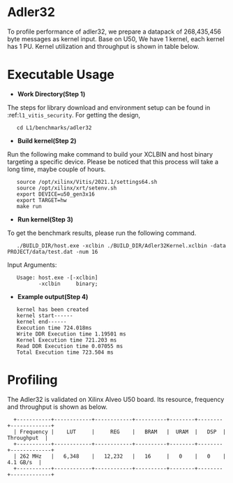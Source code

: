 Adler32
========

To profile performance of adler32, we prepare a datapack of 268,435,456 byte messages as kernel input.
Base on U50, We have 1 kernel, each kernel has 1 PU.
Kernel utilization and throughput is shown in table below.

Executable Usage
================

* **Work Directory(Step 1)**

The steps for library download and environment setup can be found in :ref:`l1_vitis_security`. For getting the design,

```
   cd L1/benchmarks/adler32
```

* **Build kernel(Step 2)**


Run the following make command to build your XCLBIN and host binary targeting a specific device. Please be noticed that this process will take a long time, maybe couple of hours.

```
   source /opt/xilinx/Vitis/2021.1/settings64.sh
   source /opt/xilinx/xrt/setenv.sh
   export DEVICE=u50_gen3x16
   export TARGET=hw
   make run 
```

* **Run kernel(Step 3)**

To get the benchmark results, please run the following command.

```
   ./BUILD_DIR/host.exe -xclbin ./BUILD_DIR/Adler32Kernel.xclbin -data PROJECT/data/test.dat -num 16
```

Input Arguments:

```
   Usage: host.exe -[-xclbin]
          -xclbin     binary;
```

* **Example output(Step 4)**

```
   kernel has been created
   kernel start------
   kernel end------
   Execution time 724.018ms
   Write DDR Execution time 1.19501 ms
   Kernel Execution time 721.203 ms
   Read DDR Execution time 0.07055 ms
   Total Execution time 723.504 ms
```

Profiling 
=========

The Adler32 is validated on Xilinx Alveo U50 board. 
Its resource, frequency and throughput is shown as below.

      +-----------+------------+------------+----------+--------+--------+-------------+
      | Frequency |    LUT     |     REG    |   BRAM   |  URAM  |   DSP  | Throughput  |
      +-----------+------------+------------+----------+--------+--------+-------------+
      | 262 MHz   |   6,348    |   12,232   |   16     |   0    |   0    |   4.1 GB/s  |
      +-----------+------------+------------+----------+--------+--------+-------------+


